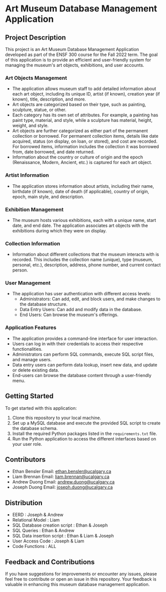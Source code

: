 # Art Museum Database Management Application

## Project Description

This project is an Art Museum Database Management Application developed as part of the ENSF 300 course for the Fall 2022 term. The goal of this application is to provide an efficient and user-friendly system for managing the museum's art objects, exhibitions, and user accounts.

### Art Objects Management
- The application allows museum staff to add detailed information about each art object, including its unique ID, artist (if known), creation year (if known), title, description, and more.
- Art objects are categorized based on their type, such as painting, sculpture, statue, or other.
- Each category has its own set of attributes. For example, a painting has paint type, material, and style, while a sculpture has material, height, weight, and style.
- Art objects are further categorized as either part of the permanent collection or borrowed. For permanent collection items, details like date acquired, status (on display, on loan, or stored), and cost are recorded. For borrowed items, information includes the collection it was borrowed from, date borrowed, and date returned.
- Information about the country or culture of origin and the epoch (Renaissance, Modern, Ancient, etc.) is captured for each art object.

### Artist Information
- The application stores information about artists, including their name, birthdate (if known), date of death (if applicable), country of origin, epoch, main style, and description.

### Exhibition Management
- The museum hosts various exhibitions, each with a unique name, start date, and end date. The application associates art objects with the exhibitions during which they were on display.

### Collection Information
- Information about different collections that the museum interacts with is recorded. This includes the collection name (unique), type (museum, personal, etc.), description, address, phone number, and current contact person.

### User Management
- The application has user authentication with different access levels:
  - Administrators: Can add, edit, and block users, and make changes to the database structure.
  - Data Entry Users: Can add and modify data in the database.
  - End Users: Can browse the museum's offerings.

### Application Features
- The application provides a command-line interface for user interaction.
- Users can log in with their credentials to access their respective functionalities.
- Administrators can perform SQL commands, execute SQL script files, and manage users.
- Data entry users can perform data lookup, insert new data, and update or delete existing data.
- End-users can browse the database content through a user-friendly menu.

## Getting Started

To get started with this application:

1. Clone this repository to your local machine.
2. Set up a MySQL database and execute the provided SQL script to create the database schema.
3. Install the required Python packages listed in the `requirements.txt` file.
4. Run the Python application to access the different interfaces based on your user role.

## Contributors
- Ethan Bensler   Email: ethan.bensler@ucalgary.ca
- Liam Brennan    Email: liam.brennan@ucalgary.ca
- Andrew Duong    Email: andrew.duong@ucalgary.ca
- Joseph Duong    Email: joseph.duong@ucalgary.ca

## Distribution
- EERD : Joseph & Andrew
- Relational Model : Liam
- SQL Database creation script : Ethan & Joseph
- SQL Queries : Ethan & Andrew
- SQL Data insertion script : Ethan & Liam & Joseph
- User Access Code : Joseph & Liam
- Code Functions : ALL

## Feedback and Contributions

If you have suggestions for improvements or encounter any issues, please feel free to contribute or open an issue in this repository. Your feedback is valuable in enhancing this museum database management application.
